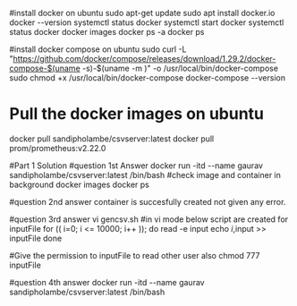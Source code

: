 #install docker on ubuntu
 sudo apt-get update
 sudo apt install docker.io
 docker --version
 systemctl status docker
 systemctl start docker
 systemctl status docker
 docker images
 docker ps -a
 docker ps

#install docker compose on ubuntu
 sudo curl -L "https://github.com/docker/compose/releases/download/1.29.2/docker-compose-$(uname -s)-$(uname -m      )" -o /usr/local/bin/docker-compose
 sudo chmod +x /usr/local/bin/docker-compose
 docker-compose --version

# Pull the docker images on ubuntu
  docker pull sandipholambe/csvserver:latest
  docker pull prom/prometheus:v2.22.0

#Part 1 Solution
#question 1st Answer
docker run -itd --name gaurav sandipholambe/csvserver:latest /bin/bash
#check image and container in background
docker images
docker ps

#question 2nd answer
container is succesfully created not given any error.

#question 3rd answer
vi gencsv.sh
#in vi mode below script are created for inputFile
for (( i=0; i <= 10000; i++ )); do
    read -e input
    echo $i,$input  >> inputFile
done

#Give the permission to inputFile to read other user also
chmod 777 inputFile

#question 4th answer
docker run -itd --name gaurav sandipholambe/csvserver:latest /bin/bash
